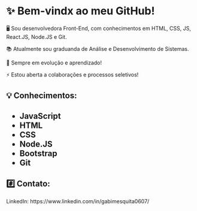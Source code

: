 <h1>✨ Bem-vindx ao meu GitHub!</h1> 



<p>🖥️ Sou desenvolvedora Front-End, com conhecimentos em HTML, CSS, JS, React.JS, Node.JS e Git.</p>

<p>📚 Atualmente sou graduanda de Análise e Desenvolvimento de Sistemas.</p>

<p>🌱 Sempre em evolução e aprendizado!</p>

<p>⚡ Estou aberta a colaborações e processos seletivos!</p>


<h2>💡 Conhecimentos:<h2>
  <p><ul>
    <li>JavaScript
    <li>HTML
    <li>CSS
    <li>Node.JS
    <li>Bootstrap
    <li>Git</li></ul></p>


<h2>#️⃣ Contato:</h2>
 <p>LinkedIn: https://www.linkedin.com/in/gabimesquita0607/</p>
  
